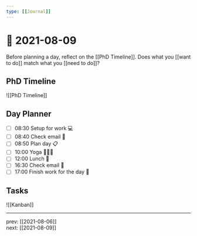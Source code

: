 ```yaml
---
type: [[Journal]]
---
```


# 📆 2021-08-09

Before planning a day, reflect on the [[PhD Timeline]]. Does what you [[want to do]] match what you [[need to do]]?

## PhD Timeline

![[PhD Timeline]]

## Day Planner
- [ ] 08:30 Setup for work 💻
- [ ] 08:40 Check email 📧
- [ ] 08:50 Plan day 📋
- [ ] 10:00 Yoga 🧘🏻‍♀️
- [ ] 12:00 Lunch 🍙
- [ ] 16:30 Check email 📧
- [ ] 17:00 Finish work for the day 🎉

## Tasks

![[Kanban]]

---

prev: [[2021-08-06]]  
next: [[2021-08-09]]  